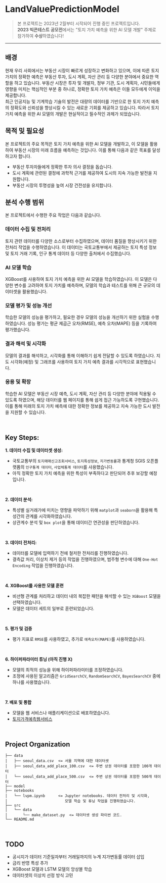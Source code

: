 # **LandValuePredictionModel**
> 본 프로젝트는 2023년 2월부터 시작되어 진행 중인 프로젝트입니다.\
> **2023 빅콘테스트 공모전**에서는 "토지 가치 예측을 위한 AI 모델 개발" 주제로 참가하여 **수상**하였습니다!

------

## **배경**
현재 우리 사회에서는 부동산 시장이 빠르게 성장하고 변화하고 있으며, 이에 따른 토지 가치의 정확한 예측은 부동산 투자, 도시 계획, 자산 관리 등 다양한 분야에서 중요한 역할을 하고 있습니다.
부동산 시장은 투자 및 개발자, 정부 기관, 도시 계획자, 시민들에게 영향을 미치는 핵심적인 부분 중 하나로, 정확한 토지 가치 예측은 이들 모두에게 이익을 제공합니다.
<br/>
최근 인공지능 및 기계학습 기술의 발전은 대량의 데이터를 기반으로 한 토지 가치 예측의 정확도와 신뢰성을 향상시킬 수 있는 새로운 기회를 제공하고 있습니다. 
따라서 토지 가치 예측을 위한 AI 모델의 개발은 현실적이고 필수적인 과제가 되었습니다.

## **목적 및 필요성**
본 프로젝트의 주요 목적은 토지 가치 예측을 위한 AI 모델을 개발하고, 이 모델을 활용하여 부동산 시장의 미래 흐름을 예측하는 것입니다. 
이를 통해 다음과 같은 목표를 달성하고자 합니다.
- 부동산 투자자들에게 정확한 투자 의사 결정을 돕습니다.
- 도시 계획에 관련된 결정에 과학적 근거를 제공하여 도시의 지속 가능한 발전을 지원합니다.
- 부동산 시장의 투명성을 높여 시장 건전성을 유지합니다.

## **분석 수행 범위**
본 프로젝트에서 수행한 주요 작업은 다음과 같습니다.

### **데이터 수집 및 전처리**
토지 관련 데이터를 다양한 소스로부터 수집하였으며, 데이터 품질을 향상시키기 위한 전처리 작업을 수행하였습니다. 이 데이터는 국토교통부에서 제공하는 토지 특성 정보 및 토지 거래 기록, 인구 통계 데이터 등 다양한 출처에서 수집했습니다.

### **AI 모델 학습**
XGBoost를 사용하여 토지 가치 예측을 위한 AI 모델을 학습하였습니다. 이 모델은 다양한 변수를 고려하여 토지 가치를 예측하며, 모델의 학습과 테스트를 위해 큰 규모의 데이터셋을 활용했습니다.

### **모델 평가 및 성능 개선**
학습한 모델의 성능을 평가하고, 필요한 경우 모델의 성능을 개선하기 위한 실험을 수행하였습니다.
성능 평가는 평균 제곱근 오차(RMSE), 예측 오차(MAPE) 등을 기록하여 평가했습니다.

### **결과 해석 및 시각화**
모델의 결과를 해석하고, 시각화를 통해 이해하기 쉽게 전달할 수 있도록 하였습니다. 지도 시각화(예정) 및 그래프를 사용하여 토지 가치 예측 결과를 시각적으로 표현했습니다.

### **응용 및 확장**
학습한 AI 모델은 부동산 시장 예측, 도시 계획, 자산 관리 등 다양한 분야에 적용될 수 있도록 하였으며, 해당 데이터를 웹 페이지를 통해 쉽게 접근 가능하도록 구현했습니다. 이를 통해 미래의 토지 가치 예측에 대한 정확한 정보를 제공하고 지속 가능한 도시 발전을 지원할 수 있습니다.

<br/>

## **Key Steps:**
**1. 데이터 수집 및 데이터셋 생성:**
- 국토교통부의 `토지매매신고조회서비스`, `토지특성정보`, `지가변동률`과 통계청 SGIS 오픈플랫폼의 `인구통계 데이터`, `사업체통계 데이터`를 사용했습니다.
- 아직 정확한 토지 가치 예측을 위한 특성이 부족하다고 판단되어 추후 보강할 예정입니다.

<br/>

**2. 데이터 분석:**
- 특성별 실거래가에 미치는 영향을 파악하기 위해 `matplot`과 `seaborn`을 활용해 특성간의 관계를 시각화하였습니다.
- 상관계수 분석 및 `box plot`을 통해 데이터간 연관성을 판단하였습니다.

<br/>

**3. 데이터 전처리:**
- 데이터를 모델에 입력하기 전에 철저한 전처리를 진행하였습니다.
- 결측값 처리, 이상치 제거 등의 작업을 진행하였으며, 범주형 변수에 대해 `One-Hot Encoding` 작업을 진행하였습니다.

<br/>

**4. XGBoost를 사용한 모델 훈련**
- 비선형 관계를 처리하고 데이터 내의 복잡한 패턴을 해석할 수 있는 `XGBoost` 모델을 선택하였습니다.
- 모델은 데이터 세트의 일부로 훈련되었습니다.

<br/>

**5. 평가 및 검증**
- 평가 지표로 `RMSE`를 사용하였고, 추가로 `에측오차(MAPE)`를 사용하였습니다.

<br/>

**6. 하이퍼파라미터 튜닝 (아직 진행 X)**
- 모델의 최적의 성능을 위해 하이퍼파라미터를 조정하였습니다.
- 조정에 사용된 알고리즘은 `GridSearchCV`, `RandomSearchCV`, `BayesSearchCV` 중에 하나를 사용했습니다.

<br/>

**7. 배포 및 통합**
- 모델을 웹 서비스나 애플리케이션으로 배포하였습니다. 
- [토지가격예측웹서비스](https://blue.kku.ac.kr)

<br/>

## **Project Organization**
```
├── data
│   ├── seoul_data.csv  <= 서울 지역에 대한 데이터셋
│   ├── seoul_data_add_place_100.csv  <= 주변 상권 데이터를 포함한 100개 데이터
│   └── seoul_data_add_place_500.csv  <= 주변 상권 데이터를 포함한 500개 데이터
├── model
├── notebooks
│   └── lvpm.ipynb      <= Jupyter notebooks. 데이터 전처리 및 시각화, 
│                          모델 학습 및 튜닝 작업을 진행하였습니다.
├── src
│   └── data
│       └── make_dataset.py  <= 데이터셋 생성 파이썬 코드.
└── README.md
```

<br/>

## **TODO**
- 공시지가 데이터 기준일자부터 거래일까지의 누계 지가변동률 데이터 삽입
- 금리 반영 특성 추가
- XGBoost 모델과 LSTM 모델의 앙상블 학습
- 데이터셋의 이상치 선정 방식 고민